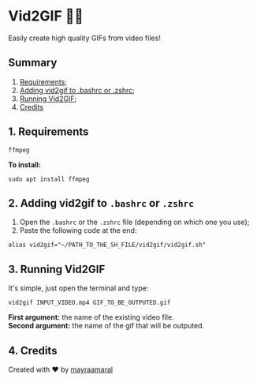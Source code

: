 # Vid2GIF 💾✨

Easily create high quality GIFs from video files!

## Summary

1. [Requirements](https://github.com/mayraamaral/vid2gif#1-requirements);
2. [Adding vid2gif to .bashrc or .zshrc](https://github.com/mayraamaral/vid2gif#2-adding-vid2gif-to-bashrc-or-zshrc);
3. [Running Vid2GIF](https://github.com/mayraamaral/vid2gif#3-running-vid2gif);
4. [Credits](https://github.com/mayraamaral/vid2gif#4-credits)

## 1. Requirements

`ffmpeg`

**To install:**

```
sudo apt install ffmpeg
```

## 2. Adding vid2gif to `.bashrc` or `.zshrc`

1. Open the `.bashrc` or the `.zshrc` file (depending on which one you use);
2. Paste the following code at the end:

```
alias vid2gif="~/PATH_TO_THE_SH_FILE/vid2gif/vid2gif.sh"
```

## 3. Running Vid2GIF

It's simple, just open the terminal and type:

```
vid2gif INPUT_VIDEO.mp4 GIF_TO_BE_OUTPUTED.gif
```

**First argument:** the name of the existing video file.  
**Second argument:** the name of the gif that will be outputed.

## 4. Credits

Created with ❤️ by [mayraamaral](https://github.com/mayraamaral)
